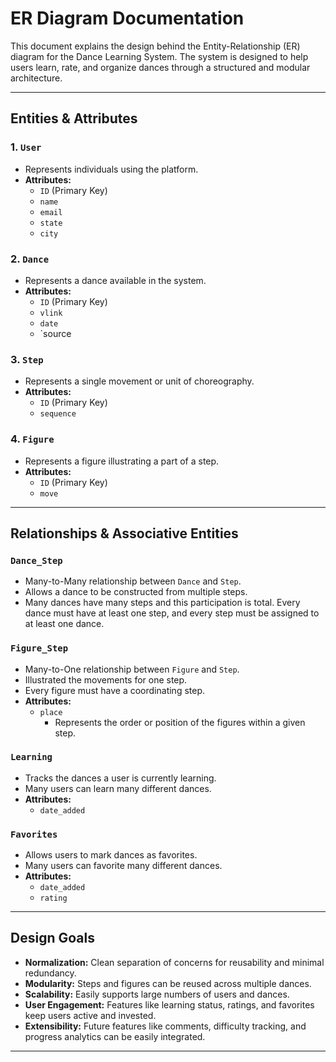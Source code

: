 # ER Diagram Documentation

This document explains the design behind the Entity-Relationship (ER) diagram for the Dance Learning System. The system is designed to help users learn, rate, and organize dances through a structured and modular architecture.

---

## Entities & Attributes

### 1. `User`
- Represents individuals using the platform.
- **Attributes:**
  - `ID` (Primary Key)
  - `name`
  - `email`
  - `state`
  - `city`

### 2. `Dance`
- Represents a dance available in the system.
- **Attributes:**
  - `ID` (Primary Key)
  - `vlink`
  - `date`
  - `source

### 3. `Step`
- Represents a single movement or unit of choreography.
- **Attributes:**
  - `ID` (Primary Key)
  - `sequence`

### 4. `Figure`
- Represents a figure illustrating a part of a step.
- **Attributes:**
  - `ID` (Primary Key)
  - `move`

---

## Relationships & Associative Entities

### `Dance_Step`
- Many-to-Many relationship between `Dance` and `Step`.
- Allows a dance to be constructed from multiple steps.
- Many dances have many steps and this participation is total. Every dance must have at least one step, and every step must be assigned to at least one dance.

### `Figure_Step`
- Many-to-One relationship between `Figure` and `Step`.
- Illustrated the movements for one step.
- Every figure must have a coordinating step.
- **Attributes:**
  - `place`
     - Represents the order or position of the figures within a given step.


### `Learning`
- Tracks the dances a user is currently learning.
- Many users can learn many different dances.
- **Attributes:**
  - `date_added`

### `Favorites`
- Allows users to mark dances as favorites.
- Many users can favorite many different dances.
- **Attributes:**
  - `date_added`
  - `rating`

---

## Design Goals

- **Normalization:** Clean separation of concerns for reusability and minimal redundancy.
- **Modularity:** Steps and figures can be reused across multiple dances.
- **Scalability:** Easily supports large numbers of users and dances.
- **User Engagement:** Features like learning status, ratings, and favorites keep users active and invested.
- **Extensibility:** Future features like comments, difficulty tracking, and progress analytics can be easily integrated.

---
